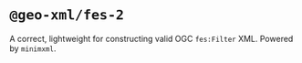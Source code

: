 # `@geo-xml/fes-2`

A correct, lightweight for constructing valid OGC `fes:Filter` XML. Powered by `minimxml`.
